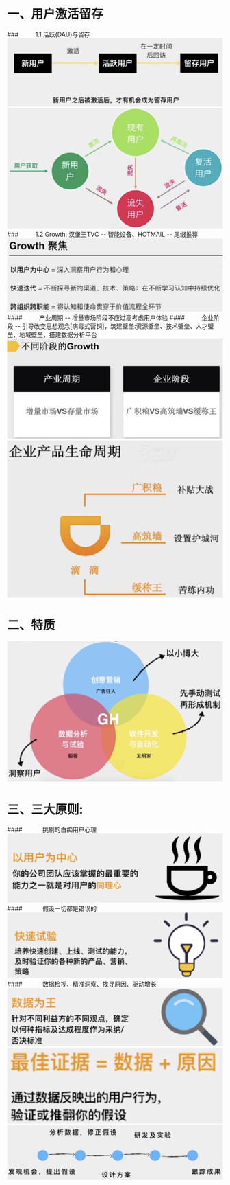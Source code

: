 # 一、用户激活留存
###&nbsp;&nbsp;&nbsp;&nbsp;&nbsp;&nbsp;&nbsp;&nbsp;&nbsp;&nbsp;1.1 活跃(DAU)与留存
![](/assets/QQ20190721-212938@2x.png)
![](/assets/QQ20190721-213102@2x.png)
###&nbsp;&nbsp;&nbsp;&nbsp;&nbsp;&nbsp;&nbsp;&nbsp;&nbsp;&nbsp;1.2 Growth: 汉堡王TVC -- 智能设备、HOTMAIL -- 尾缀推荐
![](/assets/QQ20190720-161950@2x.png)
####&nbsp;&nbsp;&nbsp;&nbsp;&nbsp;&nbsp;&nbsp;&nbsp;&nbsp;&nbsp;产业周期 -- 增量市场阶段不应过高考虑用户体验
####&nbsp;&nbsp;&nbsp;&nbsp;&nbsp;&nbsp;&nbsp;&nbsp;&nbsp;&nbsp;企业阶段 -- 引导改变思想观念[病毒式营销]，筑建壁垒:资源壁垒、技术壁垒、人才壁垒、地域壁垒，搭建数据分析平台
![](/assets/QQ20190720-162331@2x.png)
![](/assets/QQ20190720-163459@2x.png)
# 二、特质
![](/assets/QQ20190720-172306@2x.png)
# 三、三大原则: 
####&nbsp;&nbsp;&nbsp;&nbsp;&nbsp;&nbsp;&nbsp;&nbsp;&nbsp;&nbsp;&nbsp;&nbsp;挑剔的白痴用户心理
![](/assets/QQ20190720-173052@2x.png)
####&nbsp;&nbsp;&nbsp;&nbsp;&nbsp;&nbsp;&nbsp;&nbsp;&nbsp;&nbsp;&nbsp;&nbsp;假设一切都是错误的
![](/assets/QQ20190720-175011@2x.png)
####&nbsp;&nbsp;&nbsp;&nbsp;&nbsp;&nbsp;&nbsp;&nbsp;&nbsp;&nbsp;&nbsp;&nbsp;数据检视、精准洞察、找寻原因、驱动增长
![](/assets/QQ20190720-180324@2x.png)
![](/assets/QQ20190720-180542@2x.png)
![](/assets/QQ20190720-181331@2x.png)












